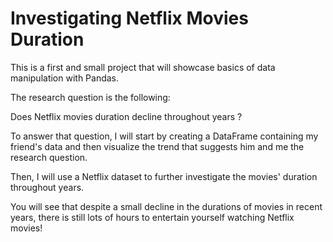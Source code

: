 
# Investigating Netflix Movies Duration

This is a first and small project that will showcase basics of data manipulation with Pandas.

The research question is the following:

Does Netflix movies duration decline throughout years ?

To answer that question, I will start by creating a DataFrame containing my friend's data and then visualize the trend that suggests him and me the research question.

Then, I will use a Netflix dataset to further investigate the movies' duration throughout years.

You will see that despite a small decline in the durations of movies in recent years, there is still lots of hours to entertain yourself watching Netflix movies!

